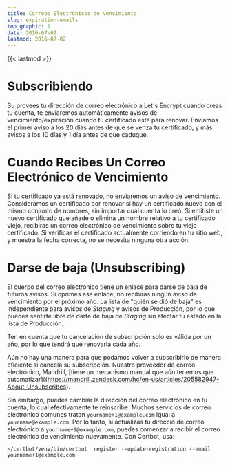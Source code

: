 ```yaml
---
title: Correos Electrónicos de Vencimiento
slug: expiration-emails
top_graphic: 1
date: 2016-07-02
lastmod: 2016-07-02
---
```


{{< lastmod >}}

# Subscribiendo

Su provees tu direcci&oacute;n de correo electr&oacute;nico a Let's Encrypt cuando creas tu cuenta, te enviaremos autom&aacute;ticamente avisos de vencimiento/expiraci&oacute;n cuando tu certificado est&eacute; para renovar. Enviamos el primer aviso a los 20 d&iacute;as antes de que se venza tu certificado, y m&aacute;s avisos a los 10 d&iacute;as y 1 d&iacute;a antes de que caduque.

# Cuando Recibes Un Correo Electr&oacute;nico de Vencimiento

Si tu certificado ya est&aacute; renovado, no enviaremos un aviso de vencimiento. Consideramos un certificado por renovar si hay un certificado nuevo con el mismo conjunto de nombres, sin importar cu&aacute;l cuenta lo cre&oacute;. Si emitiste un nuevo certificado que a&ntilde;ade o elimina un nombre relativo a tu certificado viejo, recibiras un correo electr&oacute;nico de vencimiento sobre tu viejo certificado. Si verificas el certificado actualmente corriendo en tu sitio web, y muestra la fecha correcta, no se necesita ninguna otra acci&oacute;n.

# Darse de baja (Unsubscribing)

El cuerpo del correo electr&oacute;nico tiene un enlace para darse de baja de futuros avisos. Si oprimes ese enlace, no recibiras ning&uacute;n aviso de vencimiento por el pr&oacute;ximo a&ntilde;o. La lista de "qui&eacute;n se di&oacute; de baja" es independiente para avisos de *Staging* y avisos de Producci&oacute;n, por lo que puedes sentirte libre de darte de baja de *Staging* sin afectar tu estado en la lista de Producci&oacute;n.

Ten en cuenta que tu cancelaci&oacute;n de subscripci&oacute;n solo es v&aacute;lida por un a&ntilde;o, por lo que tendr&aacute; que renovarla cada a&ntilde;o.

A&uacute;n no hay una manera para que podamos volver a subscribirlo de manera eficiente si cancela su subscripci&oacute;n. Nuestro proveedor de correo electr&oacute;nico, Mandrill, \[tiene un mecanismo manual que a&uacute;n tenemos que automatizar\]((https://mandrill.zendesk.com/hc/en-us/articles/205582947-About-Unsubscribes).

Sin embargo, puedes cambiar la direcci&oacute;n del correo electr&oacute;nico en tu cuenta, lo cual efectivamente te reinscribe. Muchos servicios de correo electr&oacute;nico comunes tratan `yourname+1@example.com` igual a `yourname@example.com`. Por lo tanto, si actualizas tu direcci&oacute; de correo electr&oacute;nico a `yourname+1@example.com`, puedes comenzar a recibir el correo electr&oacute;nico de vencimiento nuevamente. Con Certbot, usa:

`~/certbot/venv/bin/certbot  register --update-registration --email yourname+1@example.com`